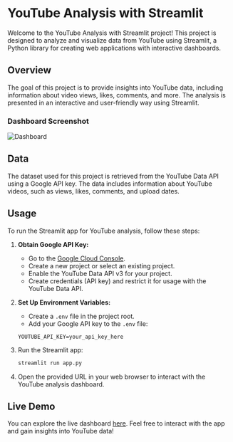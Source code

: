# YouTube Analysis with Streamlit

Welcome to the YouTube Analysis with Streamlit project! This project is designed to analyze and visualize data from YouTube using Streamlit, a Python library for creating web applications with interactive dashboards.

## Overview

The goal of this project is to provide insights into YouTube data, including information about video views, likes, comments, and more. The analysis is presented in an interactive and user-friendly way using Streamlit.

### Dashboard Screenshot

![Dashboard](dashboard/dashboard_yt_streamlit/your_dashboard_screenshot.png)

## Data

The dataset used for this project is retrieved from the YouTube Data API using a Google API key. The data includes information about YouTube videos, such as views, likes, comments, and upload dates.

## Usage

To run the Streamlit app for YouTube analysis, follow these steps:

1. **Obtain Google API Key:**
   - Go to the [Google Cloud Console](https://console.cloud.google.com/).
   - Create a new project or select an existing project.
   - Enable the YouTube Data API v3 for your project.
   - Create credentials (API key) and restrict it for usage with the YouTube Data API.

2. **Set Up Environment Variables:**
   - Create a `.env` file in the project root.
   - Add your Google API key to the `.env` file:

    ```
    YOUTUBE_API_KEY=your_api_key_here
    ```

3. Run the Streamlit app:

    ```bash
    streamlit run app.py
    ```

4. Open the provided URL in your web browser to interact with the YouTube analysis dashboard.


## Live Demo

You can explore the live dashboard [here](https://aloyfarera-youtube-analysis-streamlit-main-olf4ce.streamlit.app/). Feel free to interact with the app and gain insights into YouTube data!
